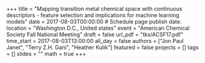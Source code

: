 +++
title = "Mapping transition metal chemical space with continuous descriptors - feature selection and implications for machine learning models"
date = 2017-08-03T00:00:00  # Schedule page publish date.
location = "Washington D.C., United states"
event = "American Chemical Society Fall National Meeting"
draft = false
url_pdf = "tks/ACSF17.pdf"
time_start = 2017-08-03T13:00:00
all_day = false
authors = ["Jon Paul Janet", "Terry Z.H. Gani", "Heather Kulik"]
featured = false
projects = []
tags = []
slides = ""
math = true
+++